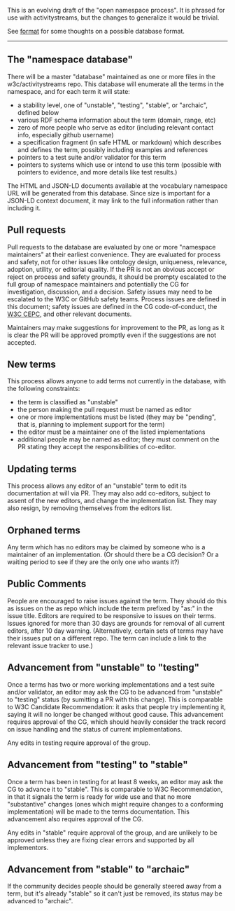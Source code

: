 This is an evolving draft of the "open namespace process".  It is phrased for use with activitystreams, but the changes to generalize it would be trivial.

See [format](./format.md) for some thoughts on a possible database format.

----

## The "namespace database"

There will be a master "database" maintained as one or more files in the w3c/activitystreams repo.  This database will enumerate all the terms in the namespace, and for each term it will state:

 - a stability level, one of "unstable", "testing", "stable", or "archaic", defined below
 - various RDF schema information about the term (domain, range, etc)
 - zero of more people who serve as editor (including relevant contact info, especially github username)
 - a specification fragment (in safe HTML or markdown) which describes and defines the term,
   possibly including examples and references
 - pointers to a test suite and/or validator for this term
 - pointers to systems which use or intend to use this term (possible
   with pointers to evidence, and more details like test results.)


The HTML and JSON-LD documents available at the vocabulary namespace URL will be generated from this database.  Since size is important for a JSON-LD context document, it may link to the full information rather than including it.

## Pull requests

Pull requests to the database are evaluated by one or more "namespace maintainers" at their earliest convenience.  They are evaluated for process and safety, not for other issues like ontology design, uniqueness, relevance, adoption, utility, or editorial quality. If the PR is not an obvious accept or reject on process and safety grounds, it should be prompty escalated to the full group of namespace maintainers and potentially the CG for investigation, discussion, and a decision.  Safety issues may need to be escalated to the W3C or GitHub safety teams. Process issues are defined in this document; safety issues are defined in the CG code-of-conduct, the [W3C CEPC](https://www.w3.org/Consortium/cepc/), and other relevant documents.

Maintainers may make suggestions for improvement to the PR, as long as it is clear the PR will be approved promptly even if the suggestions are not accepted.

## New terms

This process allows anyone to add terms not currently in the database, with the following constraints:
 - the term is classified as "unstable"
 - the person making the pull request must be named as editor
 - one or more implementations must be listed (they may be "pending", that is, planning to implement support for the term) 
 - the editor must be a maintainer one of the listed implementations
 - additional people may be named as editor; they must comment on the PR stating they accept the responsibilities of co-editor.

## Updating terms

This process allows any editor of an "unstable" term to edit its documentation at will via PR. They may also add co-editors, subject to assent of the new editors, and change the implementation list.  They may also resign, by removing themselves from the editors list.

## Orphaned terms

Any term which has no editors may be claimed by someone who is a maintainer of an implementation.  (Or should there be a CG decision?  Or a waiting period to see if they are the only one who wants it?)

## Public Comments

People are encouraged to raise issues against the term.  They should do this as issues on the as repo which include the term prefixed by "as:" in the issue title.  Editors are required to be responsive to issues on their terms.  Issues ignored for more than 30 days are grounds for removal of all current editors, after 10 day warning.  (Alternatively, certain sets of terms may have their issues put on a different repo.  The term can include a link to the relevant issue tracker to use.)

## Advancement from "unstable" to "testing"

Once a terms has two or more working implementations and a test suite and/or validator, an editor may ask the CG to be advanced from "unstable" to "testing" status (by sumitting a PR with this change).  This is comparable to W3C Candidate Recommendation: it asks that people try implementing it, saying it will no longer be changed without good cause.  This advancement requires approval of the CG, which should heavily consider the track record on issue handling and the status of current implementations.

Any edits in testing require approval of the group.

## Advancement from "testing" to "stable"

Once a term has been in testing for at least 8 weeks, an editor may ask the CG to advance it to "stable".  This is comparable to W3C Recommendation, in that it signals the term is ready for wide use and that no more "substantive" changes (ones which might require changes to a conforming implementation) will be made to the terms documentation.  This advancement also requires approval of the CG.

Any edits in "stable" require approval of the group, and are unlikely to be approved unless they are fixing clear errors and supported by all implementors.

## Advancement from "stable" to "archaic"

If the community decides people should be generally steered away from a term, but it's already "stable" so it can't just be removed, its status may be advanced to "archaic".
